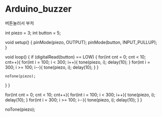 # Arduino_buzzer
버튼눌러서 부저

int piezo = 3;
int button = 5;

void setup() {
  pinMode(piezo, OUTPUT);
  pinMode(button, INPUT_PULLUP);
}

void loop() {
  if (digitalRead(button) == LOW) {
    for(int cnt = 0; cnt < 10; cnt++){
      for(int i = 100; i < 300; i++){
        tone(piezo, i);
        delay(10);
      }
      for(int i = 300; i >= 100; i--){
        tone(piezo, i);
        delay(10);
      }
    }
  
    noTone(piezo);
  }
}



for(int cnt = 0; cnt < 10; cnt++){
  for(int i = 100; i < 300; i++){
    tone(piezo, i);
    delay(10);
  }
  for(int i = 300; i >= 100; i--){
    tone(piezo, i);
    delay(10);
  }
}
  
noTone(piezo);

